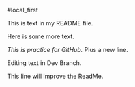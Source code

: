 #local_first

This is text in my README file.

Here is some more text.

*This is practice for GitHub.*
Plus a new line.

Editing text in Dev Branch.

This line will improve the ReadMe.